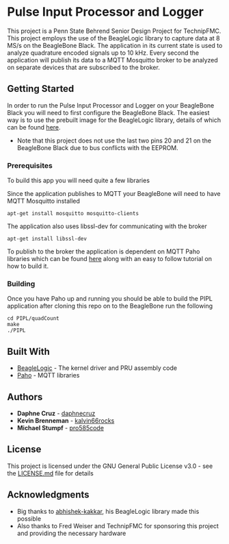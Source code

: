 # Pulse Input Processor and Logger 

This project is a Penn State Behrend Senior Design Project for TechnipFMC. This project employs the use of the BeagleLogic library to capture data at 8 MS/s on the BeagleBone Black. The application in its current state is used to analyze quadrature encoded signals up to 10 kHz. Every second the application will publish its data to a MQTT Mosquitto broker to be analyzed on separate devices that are subscribed to the broker. 

## Getting Started

In order to run the Pulse Input Processor and Logger on your BeagleBone Black you will need to first configure the BeagleBone Black. The easiest way is to use the prebuilt image for the BeagleLogic library, details of which can be found [here](https://github.com/abhishek-kakkar/BeagleLogic/wiki/BeagleLogic-%22no-setup-required%22-setup:-Introducing-System-Image!). 

* Note that this project does not use the last two pins 20 and 21 on the BeagleBone Black due to bus conflicts with the EEPROM. 


### Prerequisites

To build this app you will need quite a few libraries 

Since the application publishes to MQTT your BeagleBone will need to have MQTT Mosquitto installed
```
apt-get install mosquitto mosquitto-clients  
```

The application also uses libssl-dev for communicating with the broker 
```
apt-get install libssl-dev  
```

To publish to the broker the application is dependent on MQTT Paho libraries which can be found
[here](https://eclipse.org/paho/clients/c/) along with an easy to follow tutorial on how to build it. 

### Building
Once you have Paho up and running you should be able to build the PIPL application after cloning this repo on to the BeagleBone run the following 

```
cd PIPL/quadCount
make
./PIPL
```
## Built With

* [BeagleLogic](https://github.com/abhishek-kakkar/BeagleLogic/wiki) - The kernel driver and PRU assembly code 
* [Paho](https://eclipse.org/paho/clients/c/) - MQTT libraries 

## Authors

* **Daphne Cruz**     - [daphnecruz](https://github.com/daphnecruz)
* **Kevin Brenneman** - [kalvin66rocks](https://github.com/kalvin66rocks)
* **Michael Stumpf**  - [pro585code](https://github.com/pro585code)

## License

This project is licensed under the GNU General Public License v3.0 - see the [LICENSE.md](LICENSE) file for details

## Acknowledgments

* Big thanks to [abhishek-kakkar](https://github.com/abhishek-kakkar), his BeagleLogic library made this possible
* Also thanks to Fred Weiser and TechnipFMC for sponsoring this project and providing the necessary hardware 




